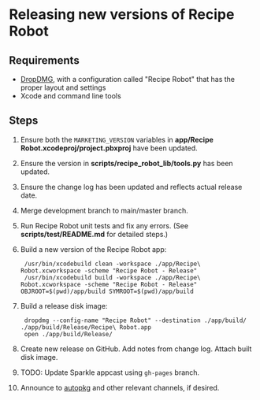 # Releasing new versions of Recipe Robot

## Requirements

- [DropDMG](https://c-command.com/dropdmg/), with a configuration called "Recipe Robot" that has the proper layout and settings
- Xcode and command line tools

## Steps

1. Ensure both the `MARKETING_VERSION` variables in __app/Recipe Robot.xcodeproj/project.pbxproj__ have been updated.

1. Ensure the version in __scripts/recipe_robot_lib/tools.py__ has been updated.

1. Ensure the change log has been updated and reflects actual release date.

1. Merge development branch to main/master branch.

1. Run Recipe Robot unit tests and fix any errors. (See __scripts/test/README.md__ for detailed steps.)

1. Build a new version of the Recipe Robot app:

        /usr/bin/xcodebuild clean -workspace ./app/Recipe\ Robot.xcworkspace -scheme "Recipe Robot - Release"
        /usr/bin/xcodebuild build -workspace ./app/Recipe\ Robot.xcworkspace -scheme "Recipe Robot - Release" OBJROOT=$(pwd)/app/build SYMROOT=$(pwd)/app/build

1. Build a release disk image:

        dropdmg --config-name "Recipe Robot" --destination ./app/build/ ./app/build/Release/Recipe\ Robot.app
        open ./app/build/Release/

1. Create new release on GitHub. Add notes from change log. Attach built disk image.

1. TODO: Update Sparkle appcast using `gh-pages` branch.

1. Announce to [autopkg](https://macadmins.slack.com/archives/C056155B4) and other relevant channels, if desired.
